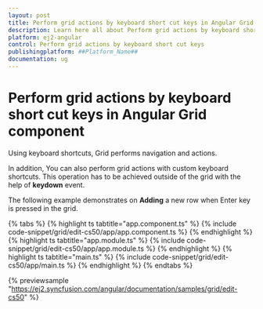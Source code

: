 ```yaml
---
layout: post
title: Perform grid actions by keyboard short cut keys in Angular Grid component | Syncfusion
description: Learn here all about Perform grid actions by keyboard short cut keys in Syncfusion ##Platform_Name## Grid component of Syncfusion Essential JS 2 and more.
platform: ej2-angular
control: Perform grid actions by keyboard short cut keys 
publishingplatform: ##Platform_Name##
documentation: ug
---
```


# Perform grid actions by keyboard short cut keys in Angular Grid component

Using keyboard shortcuts, Grid performs navigation and actions.

In addition, You can also perform grid actions with custom keyboard shortcuts. This operation has to be achieved outside of the grid with the help of **keydown** event.

The following example demonstrates on **Adding** a new row when Enter key is pressed in the grid.

{% tabs %}
{% highlight ts tabtitle="app.component.ts" %}
{% include code-snippet/grid/edit-cs50/app/app.component.ts %}
{% endhighlight %}
{% highlight ts tabtitle="app.module.ts" %}
{% include code-snippet/grid/edit-cs50/app/app.module.ts %}
{% endhighlight %}
{% highlight ts tabtitle="main.ts" %}
{% include code-snippet/grid/edit-cs50/app/main.ts %}
{% endhighlight %}
{% endtabs %}
  
{% previewsample "https://ej2.syncfusion.com/angular/documentation/samples/grid/edit-cs50" %}
